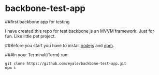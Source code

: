 # backbone-test-app
##first backbone app for testing 

I have created this repo for test backbone js an MVVM framework. Just for fun. Like little pet project.

##Before you start you have to install [nodejs](https://nodejs.org/en/) and [npm](https://www.npmjs.com/package/npm). 

###In your Terminal(iTerm) run:

```
git clone https://github.com/eyale/backbone-test-app.git
npm i

```